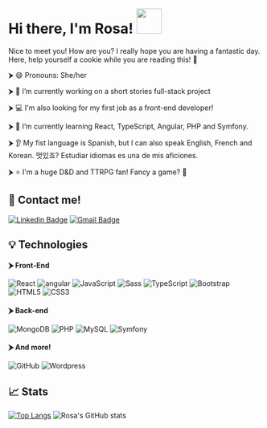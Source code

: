 # <b> Hi there, I'm Rosa! </b> <img src="https://media.giphy.com/media/mGcNjsfWAjY5AEZNw6/giphy.gif" width="50">

Nice to meet you! How are you? I really hope you are having a fantastic day. Here, help yourself a cookie while you are reading this! :cookie:

⮞ :smile: Pronouns: She/her

⮞ :notebook: I’m currently working on a short stories full-stack project

⮞ :computer: I'm also looking for my first job as a front-end developer!

⮞ 🌱 I’m currently learning React, TypeScript, Angular, PHP and Symfony.

⮞ :ear: My fist language is Spanish, but I can also speak English, French and Korean. 멋있죠? Estudiar idiomas es una de mis aficiones.

⮞ :star: I'm a huge D&D and TTRPG fan! Fancy a game? :game_die:

## :speech_balloon: Contact me!

[![Linkedin Badge](https://img.shields.io/badge/-RosaNarváez-blue?style=flat-square&logo=Linkedin&logoColor=white&link=https://www.linkedin.com/in/rosa-narvaez-munoz/)](https://www.linkedin.com/in/rosa-narvaez-munoz/)
[![Gmail Badge](https://img.shields.io/badge/-rosanmn.n@gmail.com-c14438?style=flat-square&logo=Gmail&logoColor=white&link=mailto:rosanmn.n@gmail.com)](mailto:rosanmn.n@gmail.com)

## :bulb: Technologies

#### ⮞ Front-End

![React](https://img.shields.io/badge/-React-%23282C34?style=flat-square&logo=react)
<img alt="angular" src="https://img.shields.io/badge/-Angular-DD0031?style=flat-square&logo=angular&logoColor=white" />
![JavaScript](https://img.shields.io/badge/-JavaScript-black?style=flat-square&logo=javascript)
<img alt="Sass" src="https://img.shields.io/badge/-Sass-CC6699?style=flat-square&logo=sass&logoColor=white" />
![TypeScript](https://img.shields.io/badge/-TypeScript-007ACC?style=flat-square&logo=typescript)
![Bootstrap](https://img.shields.io/badge/-Bootstrap-563D7C?style=flat-square&logo=bootstrap)
![HTML5](https://img.shields.io/badge/-HTML5-%23E44D27?style=flat-square&logo=html5&logoColor=ffffff)
![CSS3](https://img.shields.io/badge/-CSS3-%231572B6?style=flat-square&logo=css3)

#### ⮞ Back-end

![MongoDB](https://img.shields.io/badge/-MongoDB-black?style=flat-square&logo=mongodb)
![PHP](https://img.shields.io/badge/-PHP-black?style=flat-square&logo=php)
![MySQL](https://img.shields.io/badge/-MySQL-black?style=flat-square&logo=mysql)
![Symfony](https://badgen.net/badge/sf/Symfony/:grey?icon=none)

#### ⮞ And more!

![GitHub](https://img.shields.io/badge/-GitHub-181717?style=flat-square&logo=github)
![Wordpress](https://badgen.net/badge/Wp/Wordpress/:blue)

## :chart_with_upwards_trend: Stats

[![Top Langs](https://github-readme-stats.vercel.app/api/top-langs/?username=RosaNarMu&layout=compact)](https://github.com/RosaNarMu/github-readme-stats)
![Rosa's GitHub stats](https://github-readme-stats.vercel.app/api?username=RosaNarMu&show_icons=true&theme=nightowl)


<!--
**RosaNarMu/RosaNarMu** is a ✨ _special_ ✨ repository because its `README.md` (this file) appears on your GitHub profile.

Here are some ideas to get you started:

- 🔭 I’m currently working on ...
- 🌱 I’m currently learning ...
- 👯 I’m looking to collaborate on ...
- 🤔 I’m looking for help with ...
- 💬 Ask me about ...
- 📫 How to reach me: ...
- 😄 Pronouns: ...
- ⚡ Fun fact: ...

[![Readme Card](https://github-readme-stats.vercel.app/api/pin/?username=RosaNarMu&repo=RosaNarMu)](https://github.com/anuraghazra/RosaNarMu)
-->
